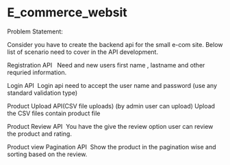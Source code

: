 # E_commerce_websit
Problem Statement:

Consider you have to create the backend api for the small e-com site. Below list of scenario need to cover in the API development.

Registration API  
Need and new users first name , lastname and other requried information. 

Login API 
Login api need to accept the user name and password (use any standard validation type) 

Product Upload API(CSV file uploads) (by admin user can upload) Upload the CSV files contain product file 

Product Review API 
You have the give the review option user can review the product and rating. 

Product view Pagination API 
Show the product in the pagination wise and sorting based on the review. 
